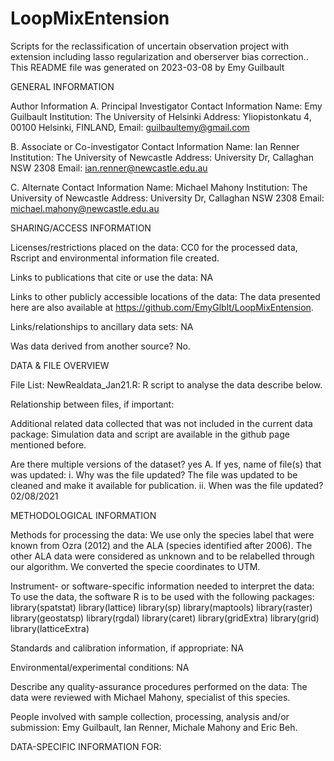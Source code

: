 # LoopMixEntension
Scripts for the reclassification of uncertain observation project with extension including lasso regularization and oberserver bias correction..
This README file was generated on 2023-03-08 by Emy Guilbault

GENERAL INFORMATION

Author Information A. Principal Investigator Contact Information Name: Emy Guilbault Institution: The University of Helsinki Address: Yliopistonkatu 4, 00100 Helsinki, FINLAND, Email: guilbaultemy@gmail.com

B. Associate or Co-investigator Contact Information Name: Ian Renner Institution: The University of Newcastle Address: University Dr, Callaghan NSW 2308 Email: ian.renner@newcastle.edu.au

C. Alternate Contact Information Name: Michael Mahony Institution: The University of Newcastle Address: University Dr, Callaghan NSW 2308 Email: michael.mahony@newcastle.edu.au


SHARING/ACCESS INFORMATION

Licenses/restrictions placed on the data: CC0 for the processed data, Rscript and environmental information file created.

Links to publications that cite or use the data: NA

Links to other publicly accessible locations of the data: The data presented here are also available at https://github.com/EmyGlblt/LoopMixEntension.

Links/relationships to ancillary data sets: NA

Was data derived from another source? No.


DATA & FILE OVERVIEW

File List: NewRealdata_Jan21.R: R script to analyse the data describe below.

Relationship between files, if important: 

Additional related data collected that was not included in the current data package: Simulation data and script are available in the github page mentioned before.

Are there multiple versions of the dataset? yes A. If yes, name of file(s) that was updated: i. Why was the file updated? The file was updated to be cleaned and make it available for publication. ii. When was the file updated? 02/08/2021

METHODOLOGICAL INFORMATION

Methods for processing the data: We use only the species label that were known from Ozra (2012) and the ALA (species identified after 2006). The other ALA data were considered as unknown and to be relabelled through our algorithm. We converted the specie coordinates to UTM.

Instrument- or software-specific information needed to interpret the data: To use the data, the software R is to be used with the following packages: library(spatstat) library(lattice) library(sp) library(maptools) library(raster) library(geostatsp) library(rgdal) library(caret) library(gridExtra) library(grid) library(latticeExtra)

Standards and calibration information, if appropriate: NA

Environmental/experimental conditions: NA

Describe any quality-assurance procedures performed on the data: The data were reviewed with Michael Mahony, specialist of this species.

People involved with sample collection, processing, analysis and/or submission: Emy Guilbault, Ian Renner, Michale Mahony and Eric Beh.

DATA-SPECIFIC INFORMATION FOR: 
